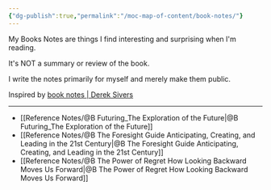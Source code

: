 ```yaml
---
{"dg-publish":true,"permalink":"/moc-map-of-content/book-notes/"}
---
```



My Books Notes are things I find interesting and surprising when I'm reading. 

It's NOT a summary or review of the book. 

I write the notes primarily for myself and merely make them public. 

Inspired by [book notes | Derek Sivers](https://sive.rs/book)

---
- [[Reference Notes/@B Futuring_The Exploration of the Future\|@B Futuring_The Exploration of the Future]]
- [[Reference Notes/@B The Foresight Guide Anticipating, Creating, and Leading in the 21st Century\|@B The Foresight Guide Anticipating, Creating, and Leading in the 21st Century]]
- [[Reference Notes/@B The Power of Regret How Looking Backward Moves Us Forward\|@B The Power of Regret How Looking Backward Moves Us Forward]] 